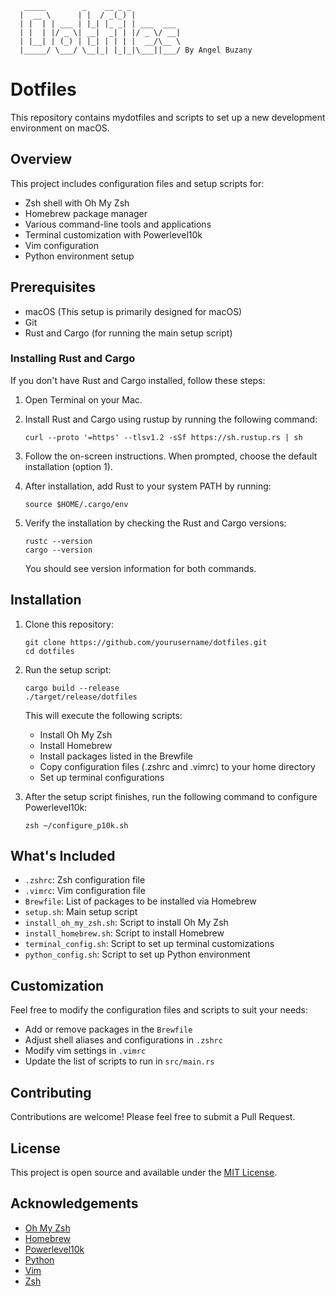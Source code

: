 

       _____        _    __ _ _           
      |  __ \      | |  / _(_) |          
      | |  | | ___ | |_| |_ _| | ___  ___ 
      | |  | |/ _ \| __|  _| | |/ _ \/ __|
      | |__| | (_) | |_| | | | |  __/\__ \
      |_____/ \___/ \__|_| |_|_|\___||___/ By Angel Buzany
                                     

# Dotfiles

This repository contains mydotfiles and scripts to set up a new development environment on macOS.

## Overview

This project includes configuration files and setup scripts for:

- Zsh shell with Oh My Zsh
- Homebrew package manager
- Various command-line tools and applications
- Terminal customization with Powerlevel10k
- Vim configuration
- Python environment setup

## Prerequisites

- macOS (This setup is primarily designed for macOS)
- Git
- Rust and Cargo (for running the main setup script)

### Installing Rust and Cargo

If you don't have Rust and Cargo installed, follow these steps:

1. Open Terminal on your Mac.

2. Install Rust and Cargo using rustup by running the following command:
   ```
   curl --proto '=https' --tlsv1.2 -sSf https://sh.rustup.rs | sh
   ```

3. Follow the on-screen instructions. When prompted, choose the default installation (option 1).

4. After installation, add Rust to your system PATH by running:
   ```
   source $HOME/.cargo/env
   ```

5. Verify the installation by checking the Rust and Cargo versions:
   ```
   rustc --version
   cargo --version
   ```

   You should see version information for both commands.

## Installation

1. Clone this repository:
   ```
   git clone https://github.com/yourusername/dotfiles.git
   cd dotfiles
   ```

2. Run the setup script:
   ```
   cargo build --release
   ./target/release/dotfiles
   ```

   This will execute the following scripts:
   - Install Oh My Zsh
   - Install Homebrew
   - Install packages listed in the Brewfile
   - Copy configuration files (.zshrc and .vimrc) to your home directory
   - Set up terminal configurations

3. After the setup script finishes, run the following command to configure Powerlevel10k:
   ```
   zsh ~/configure_p10k.sh
   ```

## What's Included

- `.zshrc`: Zsh configuration file
- `.vimrc`: Vim configuration file
- `Brewfile`: List of packages to be installed via Homebrew
- `setup.sh`: Main setup script
- `install_oh_my_zsh.sh`: Script to install Oh My Zsh
- `install_homebrew.sh`: Script to install Homebrew
- `terminal_config.sh`: Script to set up terminal customizations
- `python_config.sh`: Script to set up Python environment

## Customization

Feel free to modify the configuration files and scripts to suit your needs:

- Add or remove packages in the `Brewfile`
- Adjust shell aliases and configurations in `.zshrc`
- Modify vim settings in `.vimrc`
- Update the list of scripts to run in `src/main.rs`

## Contributing

Contributions are welcome! Please feel free to submit a Pull Request.

## License

This project is open source and available under the [MIT License](LICENSE).

## Acknowledgements

- [Oh My Zsh](https://ohmyz.sh/)
- [Homebrew](https://brew.sh/)
- [Powerlevel10k](https://github.com/romkatv/powerlevel10k)
- [Python](https://www.python.org/)
- [Vim](https://www.vim.org/)
- [Zsh](https://www.zsh.org/)